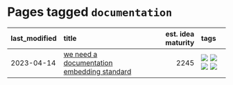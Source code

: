 # Pages tagged `documentation`

|last_modified|title|est. idea maturity|tags
|:---|:---|---:|:---|
|2023-04-14|[we need a documentation embedding standard](../doc-embed-standard.md)|2245|[![](https://img.shields.io/badge/tag-accessibility-d5f6c6)](../tags/accessibility.md) [![](https://img.shields.io/badge/tag-documentation-3f9741)](../tags/documentation.md) [![](https://img.shields.io/badge/tag-standard-c6963e)](../tags/standard.md) [![](https://img.shields.io/badge/tag-tooling-a9524c)](../tags/tooling.md)|